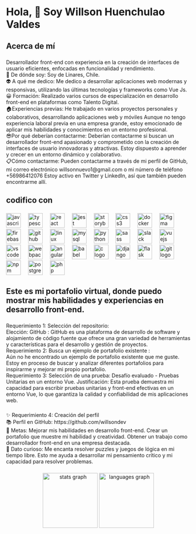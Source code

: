 <h1 align="left">Hola, 👋 Soy Willson Huenchulao Valdes</h1>

###

<h2 align="left">Acerca de mí</h2>

###

<p align="left">Desarrollador front-end con experiencia en la creación de interfaces de usuario eficientes, enfocadas en funcionalidad y rendimiento. <br>🐶 De dónde soy: Soy de Linares, Chile. <br>👽 A qué me dedico: Me dedico a desarrollar aplicaciones web modernas y responsivas, utilizando las últimas tecnologías y frameworks como Vue Js.<br>😀 Formación:  Realizado varios cursos de especialización en desarrollo front-end en plataformas como Talento Digital.<br>🏠Experiencias previas: He trabajado en varios proyectos personales y colaborativos, desarrollando aplicaciones web y móviles Aunque no tengo experiencia laboral previa en una empresa grande, estoy emocionado de aplicar mis habilidades y conocimientos en un entorno profesional.<br>😎Por qué deberían contactarme: Deberían contactarme si buscan un desarrollador front-end apasionado y comprometido con la creación de interfaces de usuario innovadoras y atractivas. Estoy dispuesto a aprender y crecer en un entorno dinámico y colaborativo. <br>📋Cómo contactarme: Pueden contactarme a través de mi perfil de GitHub, mi correo electrónico willsonnuevo1@gmail.com o mi número de teléfono +56986412076 Estoy activo en Twitter y LinkedIn, así que también pueden encontrarme allí.</p>

###

<h2 align="left">codifico con</h2>

###

<div align="left">
  <img src="https://cdn.jsdelivr.net/gh/devicons/devicon/icons/javascript/javascript-original.svg" height="40" alt="javascript logo"  />
  <img width="12" />
  <img src="https://cdn.jsdelivr.net/gh/devicons/devicon/icons/typescript/typescript-original.svg" height="40" alt="typescript logo"  />
  <img width="12" />
  <img src="https://cdn.jsdelivr.net/gh/devicons/devicon/icons/react/react-original.svg" height="40" alt="react logo"  />
  <img width="12" />
  <img src="https://cdn.jsdelivr.net/gh/devicons/devicon/icons/jest/jest-plain.svg" height="40" alt="jest logo"  />
  <img width="12" />
  <img src="https://cdn.jsdelivr.net/gh/devicons/devicon/icons/storybook/storybook-original.svg" height="40" alt="storybook logo"  />
  <img width="12" />
  <img src="https://cdn.jsdelivr.net/gh/devicons/devicon/icons/css3/css3-original.svg" height="40" alt="css3 logo"  />
  <img width="12" />
  <img src="https://cdn.jsdelivr.net/gh/devicons/devicon/icons/docker/docker-original.svg" height="40" alt="docker logo"  />
  <img width="12" />
  <img src="https://cdn.jsdelivr.net/gh/devicons/devicon/icons/figma/figma-original.svg" height="40" alt="figma logo"  />
  <img width="12" />
  <img src="https://cdn.jsdelivr.net/gh/devicons/devicon/icons/firebase/firebase-plain.svg" height="40" alt="firebase logo"  />
  <img width="12" />
  <img src="https://cdn.jsdelivr.net/gh/devicons/devicon/icons/github/github-original.svg" height="40" alt="github logo"  />
  <img width="12" />
  <img src="https://cdn.jsdelivr.net/gh/devicons/devicon/icons/linux/linux-original.svg" height="40" alt="linux logo"  />
  <img width="12" />
  <img src="https://cdn.jsdelivr.net/gh/devicons/devicon/icons/mysql/mysql-original.svg" height="40" alt="mysql logo"  />
  <img width="12" />
  <img src="https://cdn.jsdelivr.net/gh/devicons/devicon/icons/python/python-original.svg" height="40" alt="python logo"  />
  <img width="12" />
  <img src="https://cdn.jsdelivr.net/gh/devicons/devicon/icons/sass/sass-original.svg" height="40" alt="sass logo"  />
  <img width="12" />
  <img src="https://cdn.jsdelivr.net/gh/devicons/devicon/icons/slack/slack-original.svg" height="40" alt="slack logo"  />
  <img width="12" />
  <img src="https://cdn.jsdelivr.net/gh/devicons/devicon/icons/vuejs/vuejs-original.svg" height="40" alt="vuejs logo"  />
  <img width="12" />
  <img src="https://cdn.jsdelivr.net/gh/devicons/devicon/icons/vscode/vscode-original.svg" height="40" alt="vscode logo"  />
  <img width="12" />
  <img src="https://cdn.jsdelivr.net/gh/devicons/devicon/icons/webpack/webpack-original.svg" height="40" alt="webpack logo"  />
  <img width="12" />
  <img src="https://cdn.jsdelivr.net/gh/devicons/devicon/icons/angularjs/angularjs-original.svg" height="40" alt="angularjs logo"  />
  <img width="12" />
  <img src="https://cdn.jsdelivr.net/gh/devicons/devicon/icons/babel/babel-original.svg" height="40" alt="babel logo"  />
  <img width="12" />
  <img src="https://cdn.jsdelivr.net/gh/devicons/devicon/icons/c/c-original.svg" height="40" alt="c logo"  />
  <img width="12" />
  <img src="https://cdn.jsdelivr.net/gh/devicons/devicon/icons/django/django-plain.svg" height="40" alt="django logo"  />
  <img width="12" />
  <img src="https://cdn.jsdelivr.net/gh/devicons/devicon/icons/flask/flask-original.svg" height="40" alt="flask logo"  />
  <img width="12" />
  <img src="https://cdn.jsdelivr.net/gh/devicons/devicon/icons/git/git-original.svg" height="40" alt="git logo"  />
  <img width="12" />
  <img src="https://cdn.jsdelivr.net/gh/devicons/devicon/icons/npm/npm-original-wordmark.svg" height="40" alt="npm logo"  />
  <img width="12" />
  <img src="https://cdn.jsdelivr.net/gh/devicons/devicon/icons/postgresql/postgresql-original.svg" height="40" alt="postgresql logo"  />
  <img width="12" />
  <img src="https://cdn.jsdelivr.net/gh/devicons/devicon/icons/php/php-original.svg" height="40" alt="php logo"  />
</div>

###

<h2 align="left">Este es mi portafolio virtual, donde puedo mostrar mis habilidades y experiencias en desarrollo front-end.</h2>

###

<p align="left">Requerimiento 1: Selección del repositorio:<br>Elección: GitHub : GitHub es una plataforma de desarrollo de software y alojamiento de código fuente que ofrece una gran variedad de herramientas y características para el desarrollo y gestión de proyectos. <br>Requerimiento 2: Busca un ejemplo de portafolio existente :<br>Aún no he encontrado un ejemplo de portafolio existente que me guste. Estoy en proceso de buscar y analizar diferentes portafolios para inspirarme y mejorar mi propio portafolio.<br>Requerimiento 3: Selección de una prueba: Desafío evaluado - Pruebas Unitarias en un entorno Vue. Justificación: Esta prueba demuestra mi capacidad para escribir pruebas unitarias y front-end efectivas en un entorno Vue, lo que garantiza la calidad y confiabilidad de mis aplicaciones web.</p>

###

<p align="left">✨ Requerimiento 4: Creación del perfil<br>📚 Perfil en GitHub: https://github.com/willsondev <br>🎯 Metas:  Mejorar mis habilidades en desarrollo front-end.  Crear un portafolio que muestre mi habilidad y creatividad. Obtener un trabajo como desarrollador front-end en una empresa destacada. <br>🎲 Dato curioso: Me encanta resolver puzzles y juegos de lógica en mi tiempo libre. Esto me ayuda a desarrollar mi pensamiento crítico y mi capacidad para resolver problemas.</p>

###

<div align="center">
  <img src="https://github-readme-stats.vercel.app/api?username=willsondev&hide_title=false&hide_rank=false&show_icons=true&include_all_commits=true&count_private=true&disable_animations=false&theme=dracula&locale=en&hide_border=false&order=1" height="150" alt="stats graph"  />
  <img src="https://github-readme-stats.vercel.app/api/top-langs?username=willsondev&locale=en&hide_title=false&layout=compact&card_width=320&langs_count=5&theme=dracula&hide_border=false&order=2" height="150" alt="languages graph"  />
</div>

###
